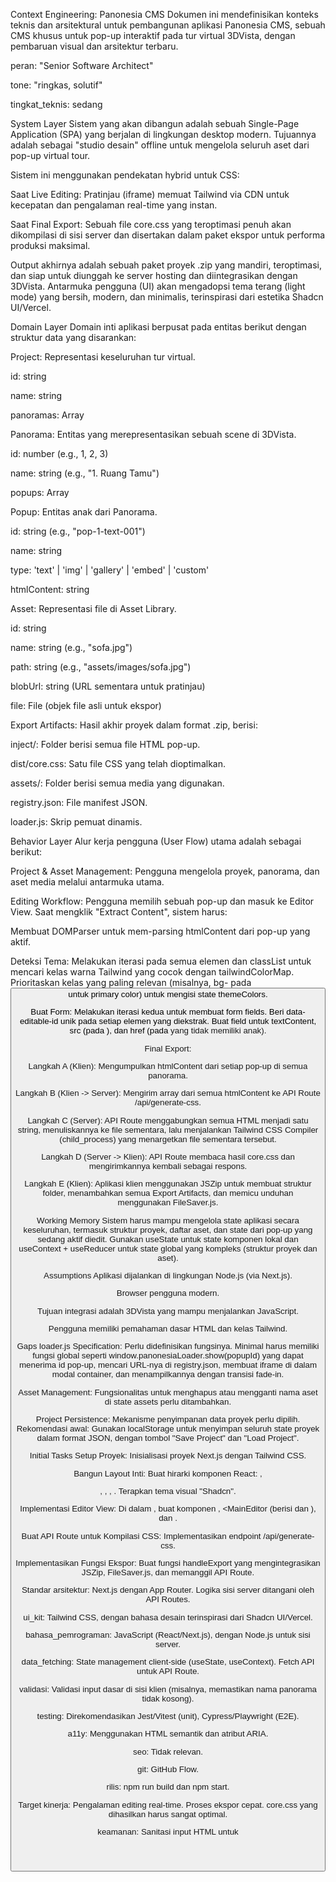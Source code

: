 Context Engineering: Panonesia CMS
Dokumen ini mendefinisikan konteks teknis dan arsitektural untuk pembangunan aplikasi Panonesia CMS, sebuah CMS khusus untuk pop-up interaktif pada tur virtual 3DVista, dengan pembaruan visual dan arsitektur terbaru.

peran: "Senior Software Architect"

tone: "ringkas, solutif"

tingkat_teknis: sedang

System Layer
Sistem yang akan dibangun adalah sebuah Single-Page Application (SPA) yang berjalan di lingkungan desktop modern. Tujuannya adalah sebagai "studio desain" offline untuk mengelola seluruh aset dari pop-up virtual tour.

Sistem ini menggunakan pendekatan hybrid untuk CSS:

Saat Live Editing: Pratinjau (iframe) memuat Tailwind via CDN untuk kecepatan dan pengalaman real-time yang instan.

Saat Final Export: Sebuah file core.css yang teroptimasi penuh akan dikompilasi di sisi server dan disertakan dalam paket ekspor untuk performa produksi maksimal.

Output akhirnya adalah sebuah paket proyek .zip yang mandiri, teroptimasi, dan siap untuk diunggah ke server hosting dan diintegrasikan dengan 3DVista. Antarmuka pengguna (UI) akan mengadopsi tema terang (light mode) yang bersih, modern, dan minimalis, terinspirasi dari estetika Shadcn UI/Vercel.

Domain Layer
Domain inti aplikasi berpusat pada entitas berikut dengan struktur data yang disarankan:

Project: Representasi keseluruhan tur virtual.

id: string

name: string

panoramas: Array<Panorama>

Panorama: Entitas yang merepresentasikan sebuah scene di 3DVista.

id: number (e.g., 1, 2, 3)

name: string (e.g., "1. Ruang Tamu")

popups: Array<Popup>

Popup: Entitas anak dari Panorama.

id: string (e.g., "pop-1-text-001")

name: string

type: 'text' | 'img' | 'gallery' | 'embed' | 'custom'

htmlContent: string

Asset: Representasi file di Asset Library.

id: string

name: string (e.g., "sofa.jpg")

path: string (e.g., "assets/images/sofa.jpg")

blobUrl: string (URL sementara untuk pratinjau)

file: File (objek file asli untuk ekspor)

Export Artifacts: Hasil akhir proyek dalam format .zip, berisi:

inject/: Folder berisi semua file HTML pop-up.

dist/core.css: Satu file CSS yang telah dioptimalkan.

assets/: Folder berisi semua media yang digunakan.

registry.json: File manifest JSON.

loader.js: Skrip pemuat dinamis.

Behavior Layer
Alur kerja pengguna (User Flow) utama adalah sebagai berikut:

Project & Asset Management: Pengguna mengelola proyek, panorama, dan aset media melalui antarmuka utama.

Editing Workflow: Pengguna memilih sebuah pop-up dan masuk ke Editor View. Saat mengklik "Extract Content", sistem harus:

Membuat DOMParser untuk mem-parsing htmlContent dari pop-up yang aktif.

Deteksi Tema: Melakukan iterasi pada semua elemen dan classList untuk mencari kelas warna Tailwind yang cocok dengan tailwindColorMap. Prioritaskan kelas yang paling relevan (misalnya, bg- pada <button> untuk primary color) untuk mengisi state themeColors.

Buat Form: Melakukan iterasi kedua untuk membuat form fields. Beri data-editable-id unik pada setiap elemen yang diekstrak. Buat field untuk textContent, src (pada <img>), dan href (pada <a> yang tidak memiliki <a> anak).

Final Export:

Langkah A (Klien): Mengumpulkan htmlContent dari setiap pop-up di semua panorama.

Langkah B (Klien -> Server): Mengirim array dari semua htmlContent ke API Route /api/generate-css.

Langkah C (Server): API Route menggabungkan semua HTML menjadi satu string, menuliskannya ke file sementara, lalu menjalankan Tailwind CSS Compiler (child_process) yang menargetkan file sementara tersebut.

Langkah D (Server -> Klien): API Route membaca hasil core.css dan mengirimkannya kembali sebagai respons.

Langkah E (Klien): Aplikasi klien menggunakan JSZip untuk membuat struktur folder, menambahkan semua Export Artifacts, dan memicu unduhan menggunakan FileSaver.js.

Working Memory
Sistem harus mampu mengelola state aplikasi secara keseluruhan, termasuk struktur proyek, daftar aset, dan state dari pop-up yang sedang aktif diedit. Gunakan useState untuk state komponen lokal dan useContext + useReducer untuk state global yang kompleks (struktur proyek dan aset).

Assumptions
Aplikasi dijalankan di lingkungan Node.js (via Next.js).

Browser pengguna modern.

Tujuan integrasi adalah 3DVista yang mampu menjalankan JavaScript.

Pengguna memiliki pemahaman dasar HTML dan kelas Tailwind.

Gaps
loader.js Specification: Perlu didefinisikan fungsinya. Minimal harus memiliki fungsi global seperti window.panonesiaLoader.show(popupId) yang dapat menerima id pop-up, mencari URL-nya di registry.json, membuat iframe di dalam modal container, dan menampilkannya dengan transisi fade-in.

Asset Management: Fungsionalitas untuk menghapus atau mengganti nama aset di state assets perlu ditambahkan.

Project Persistence: Mekanisme penyimpanan data proyek perlu dipilih. Rekomendasi awal: Gunakan localStorage untuk menyimpan seluruh state proyek dalam format JSON, dengan tombol "Save Project" dan "Load Project".

Initial Tasks
Setup Proyek: Inisialisasi proyek Next.js dengan Tailwind CSS.

Bangun Layout Inti: Buat hirarki komponen React: <App>, <Header>, <DashboardView>, <EditorView>, <TemplatesView>. Terapkan tema visual "Shadcn".

Implementasi Editor View: Di dalam <EditorView>, buat komponen <PanoramaSidebar>, <MainEditor (berisi <PreviewIframe> dan <CodeEditor>), dan <LiveEditorSidebar>.

Buat API Route untuk Kompilasi CSS: Implementasikan endpoint /api/generate-css.

Implementasikan Fungsi Ekspor: Buat fungsi handleExport yang mengintegrasikan JSZip, FileSaver.js, dan memanggil API Route.

Standar
arsitektur: Next.js dengan App Router. Logika sisi server ditangani oleh API Routes.

ui_kit: Tailwind CSS, dengan bahasa desain terinspirasi dari Shadcn UI/Vercel.

bahasa_pemrograman: JavaScript (React/Next.js), dengan Node.js untuk sisi server.

data_fetching: State management client-side (useState, useContext). Fetch API untuk API Route.

validasi: Validasi input dasar di sisi klien (misalnya, memastikan nama panorama tidak kosong).

testing: Direkomendasikan Jest/Vitest (unit), Cypress/Playwright (E2E).

a11y: Menggunakan HTML semantik dan atribut ARIA.

seo: Tidak relevan.

git: GitHub Flow.

rilis: npm run build dan npm start.

Target
kinerja: Pengalaman editing real-time. Proses ekspor cepat. core.css yang dihasilkan harus sangat optimal.

keamanan: Sanitasi input HTML untuk
